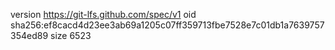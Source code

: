 version https://git-lfs.github.com/spec/v1
oid sha256:ef8cacd4d23ee3ab69a1205c07ff359713fbe7528e7c01db1a7639757354ed89
size 6523
